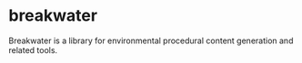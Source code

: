 # breakwater
Breakwater is a library for environmental procedural content generation and related tools.
